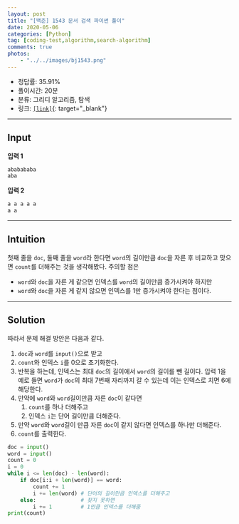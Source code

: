```yaml
---
layout: post
title: "[백준] 1543 문서 검색 파이썬 풀이"
date: 2020-05-06
categories: [Python]
tag: [coding-test,algorithm,search-algorithm]
comments: true
photos:
    - "../../images/bj1543.png"
---
```


* 정답률: 35.91%
* 풀이시간: 20분
* 분류: 그리디 알고리즘, 탐색
* 링크: [`[link]`](https://www.acmicpc.net/problem/1543){: target="_blank"}

----
## Input

**입력 1**

~~~~python
ababababa
aba
~~~~

**입력 2**

~~~~python
a a a a a
a a
~~~~


---
## Intuition

첫째 줄을 `doc`, 둘째 줄을 `word`라 한다면 `word`의 길이만큼 `doc`을 자른 후 비교하고 맞으면 `count`를 더해주는 것을 생각해봤다.
주의할 점은 
* `word`와 `doc`을 자른 게 같으면 인덱스를 `word`의 길이만큼 증가시켜야 하지만
* `word`와 `doc`을 자른 게 같지 않으면 인덱스를 1만 증가시켜야 한다는 점이다.


---
## Solution

따라서 문제 해결 방안은 다음과 같다.

1. `doc`과 `word`를 `input()`으로 받고 
2. `count`와 인덱스 `i`를 0으로 초기화한다.
3. 반복을 하는데, 인덱스는 최대 `doc`의 길이에서 `word`의 길이를 뺀 길이다. 입력 1을 예로 들면 `word`가 `doc`의 최대 7번째 자리까지 갈 수 있는데 이는 인덱스로 치면 6에 해당한다.
4. 만약에 `word`와 `word`길이만큼 자른 `doc`이 같다면 
   1. `count`를 하나 더해주고
   2. 인덱스 `i`는 단어 길이만큼 더해준다.
5. 만약 `word`와 `word`길이 만큼 자른 `doc`이 같지 않다면 인덱스를 하나만 더해준다.
6. `count`를 출력한다.

```python
doc = input()
word = input()
count = 0
i = 0
while i <= len(doc) - len(word):
    if doc[i:i + len(word)] == word:
        count += 1
        i += len(word) # 단어의 길이만큼 인덱스를 더해주고
    else:              # 찾지 못하면
        i += 1         # 1만큼 인덱스를 더해줌
print(count)
```